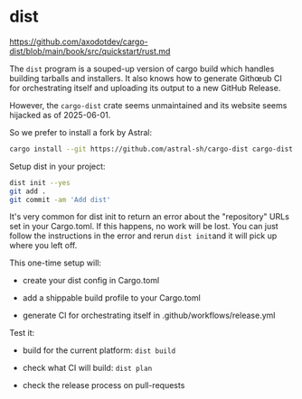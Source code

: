 # dist

<https://github.com/axodotdev/cargo-dist/blob/main/book/src/quickstart/rust.md>

The `dist` program is a souped-up version of cargo build which handles building tarballs and installers. It also knows how to generate Githœub CI for orchestrating itself and uploading its output to a new GitHub Release.

However, the `cargo-dist` crate seems unmaintained and its website seems hijacked as of 2025-06-01.

So we prefer to install a fork by Astral:

```sh
cargo install --git https://github.com/astral-sh/cargo-dist cargo-dist
```

Setup dist in your project:

```sh
dist init --yes
git add .
git commit -am 'Add dist'
```

It's very common for dist init to return an error about the "repository" URLs set in your Cargo.toml. If this happens, no work will be lost. You can just follow the instructions in the error and rerun `dist init`and it will pick up where you left off.

This one-time setup will:

* create your dist config in Cargo.toml

* add a shippable build profile to your Cargo.toml

* generate CI for orchestrating itself in .github/workflows/release.yml

Test it:

* build for the current platform: `dist build`

* check what CI will build: `dist plan`

* check the release process on pull-requests
